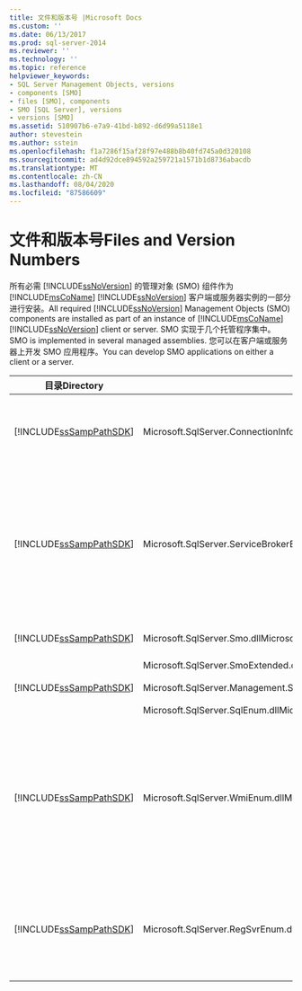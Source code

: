 ```yaml
---
title: 文件和版本号 |Microsoft Docs
ms.custom: ''
ms.date: 06/13/2017
ms.prod: sql-server-2014
ms.reviewer: ''
ms.technology: ''
ms.topic: reference
helpviewer_keywords:
- SQL Server Management Objects, versions
- components [SMO]
- files [SMO], components
- SMO [SQL Server], versions
- versions [SMO]
ms.assetid: 510907b6-e7a9-41bd-b892-d6d99a5118e1
author: stevestein
ms.author: sstein
ms.openlocfilehash: f1a7286f15af28f97e488b8b40fd745a0d320108
ms.sourcegitcommit: ad4d92dce894592a259721a1571b1d8736abacdb
ms.translationtype: MT
ms.contentlocale: zh-CN
ms.lasthandoff: 08/04/2020
ms.locfileid: "87586609"
---
```

# <a name="files-and-version-numbers"></a><span data-ttu-id="97e56-102">文件和版本号</span><span class="sxs-lookup"><span data-stu-id="97e56-102">Files and Version Numbers</span></span>
  <span data-ttu-id="97e56-103">所有必需 [!INCLUDE[ssNoVersion](../../includes/ssnoversion-md.md)] 的管理对象 (SMO) 组件作为 [!INCLUDE[msCoName](../../includes/msconame-md.md)] [!INCLUDE[ssNoVersion](../../includes/ssnoversion-md.md)] 客户端或服务器实例的一部分进行安装。</span><span class="sxs-lookup"><span data-stu-id="97e56-103">All required [!INCLUDE[ssNoVersion](../../includes/ssnoversion-md.md)] Management Objects (SMO) components are installed as part of an instance of [!INCLUDE[msCoName](../../includes/msconame-md.md)] [!INCLUDE[ssNoVersion](../../includes/ssnoversion-md.md)] client or server.</span></span> <span data-ttu-id="97e56-104">SMO 实现于几个托管程序集中。</span><span class="sxs-lookup"><span data-stu-id="97e56-104">SMO is implemented in several managed assemblies.</span></span> <span data-ttu-id="97e56-105">您可以在客户端或服务器上开发 SMO 应用程序。</span><span class="sxs-lookup"><span data-stu-id="97e56-105">You can develop SMO applications on either a client or a server.</span></span>  
  
|<span data-ttu-id="97e56-106">目录</span><span class="sxs-lookup"><span data-stu-id="97e56-106">Directory</span></span>|<span data-ttu-id="97e56-107">文件</span><span class="sxs-lookup"><span data-stu-id="97e56-107">File</span></span>|<span data-ttu-id="97e56-108">说明</span><span class="sxs-lookup"><span data-stu-id="97e56-108">Description</span></span>|  
|---------------|----------|-----------------|  
|[!INCLUDE[ssSampPathSDK](../../includes/sssamppathsdk-md.md)]|<span data-ttu-id="97e56-109">Microsoft.SqlServer.ConnectionInfo.dll</span><span class="sxs-lookup"><span data-stu-id="97e56-109">Microsoft.SqlServer.ConnectionInfo.dll</span></span>|<span data-ttu-id="97e56-110">包含对连接到 [!INCLUDE[ssNoVersion](../../includes/ssnoversion-md.md)] 实例的支持。</span><span class="sxs-lookup"><span data-stu-id="97e56-110">Contains support for connecting to an instance of [!INCLUDE[ssNoVersion](../../includes/ssnoversion-md.md)].</span></span>|  
|[!INCLUDE[ssSampPathSDK](../../includes/sssamppathsdk-md.md)]|<span data-ttu-id="97e56-111">Microsoft.SqlServer.ServiceBrokerEnum.dll</span><span class="sxs-lookup"><span data-stu-id="97e56-111">Microsoft.SqlServer.ServiceBrokerEnum.dll</span></span>|<span data-ttu-id="97e56-112">包含对编写 [!INCLUDE[msCoName](../../includes/msconame-md.md)] Service Broker 的支持。</span><span class="sxs-lookup"><span data-stu-id="97e56-112">Contains support for programming the [!INCLUDE[msCoName](../../includes/msconame-md.md)] Service Broker.</span></span> <span data-ttu-id="97e56-113">这仅在访问 Service Broker 的程序中是必需的。</span><span class="sxs-lookup"><span data-stu-id="97e56-113">This is required only in programs that access the Service Broker.</span></span>|  
|[!INCLUDE[ssSampPathSDK](../../includes/sssamppathsdk-md.md)]|<span data-ttu-id="97e56-114">Microsoft.SqlServer.Smo.dll</span><span class="sxs-lookup"><span data-stu-id="97e56-114">Microsoft.SqlServer.Smo.dll</span></span>|<span data-ttu-id="97e56-115">包含大多数 SMO 类。</span><span class="sxs-lookup"><span data-stu-id="97e56-115">Contains the most of the SMO classes.</span></span>|  
|[!INCLUDE[ssSampPathSDK](../../includes/sssamppathsdk-md.md)]|<span data-ttu-id="97e56-116">Microsoft.SqlServer.SmoExtended.dll</span><span class="sxs-lookup"><span data-stu-id="97e56-116">Microsoft.SqlServer.SmoExtended.dll</span></span><br /><br /> <span data-ttu-id="97e56-117">Microsoft.SqlServer.Management.Sdk.Sfc.dll</span><span class="sxs-lookup"><span data-stu-id="97e56-117">Microsoft.SqlServer.Management.Sdk.Sfc.dll</span></span><br /><br /> <span data-ttu-id="97e56-118">Microsoft.SqlServer.SqlEnum.dll</span><span class="sxs-lookup"><span data-stu-id="97e56-118">Microsoft.SqlServer.SqlEnum.dll</span></span>|<span data-ttu-id="97e56-119">包含对 SMO 类的支持。</span><span class="sxs-lookup"><span data-stu-id="97e56-119">Contains support for the SMO classes.</span></span>|  
|[!INCLUDE[ssSampPathSDK](../../includes/sssamppathsdk-md.md)]|<span data-ttu-id="97e56-120">Microsoft.SqlServer.WmiEnum.dll</span><span class="sxs-lookup"><span data-stu-id="97e56-120">Microsoft.SqlServer.WmiEnum.dll</span></span>|<span data-ttu-id="97e56-121">包含 Windows Management Instrumentation (WMI) 提供程序类。</span><span class="sxs-lookup"><span data-stu-id="97e56-121">Contains the Windows Management Instrumentation (WMI) Provider classes.</span></span> <span data-ttu-id="97e56-122">这仅对使用 WMI 提供程序类的程序是必需的。</span><span class="sxs-lookup"><span data-stu-id="97e56-122">This is required only for programs that use the WMI Provider classes.</span></span>|  
|[!INCLUDE[ssSampPathSDK](../../includes/sssamppathsdk-md.md)]|<span data-ttu-id="97e56-123">Microsoft.SqlServer.RegSvrEnum.dll</span><span class="sxs-lookup"><span data-stu-id="97e56-123">Microsoft.SqlServer.RegSvrEnum.dll</span></span>|<span data-ttu-id="97e56-124">包含注册服务器类。</span><span class="sxs-lookup"><span data-stu-id="97e56-124">Contains the Registered Server classes.</span></span> <span data-ttu-id="97e56-125">这仅对使用注册服务器类的程序是必需的。</span><span class="sxs-lookup"><span data-stu-id="97e56-125">This is required only for programs that use the Registered Server classes.</span></span>|  
  
  
